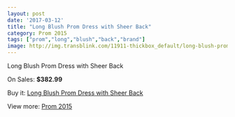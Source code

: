 ```yaml
---
layout: post
date: '2017-03-12'
title: "Long Blush Prom Dress with Sheer Back"
category: Prom 2015
tags: ["prom","long","blush","back","brand"]
image: http://img.transblink.com/11911-thickbox_default/long-blush-prom-dress-with-sheer-back.jpg
---
```

Long Blush Prom Dress with Sheer Back

On Sales: **$382.99**
<a href="https://www.transblink.com/en/prom-2015/3873-long-blush-prom-dress-with-sheer-back.html"><amp-img layout="responsive" width="600" height="600" src="//img.transblink.com/11911-thickbox_default/long-blush-prom-dress-with-sheer-back.jpg" alt="Long Blush Prom Dress with Sheer Back 0" /></a>
<a href="https://www.transblink.com/en/prom-2015/3873-long-blush-prom-dress-with-sheer-back.html"><amp-img layout="responsive" width="600" height="600" src="//img.transblink.com/11913-thickbox_default/long-blush-prom-dress-with-sheer-back.jpg" alt="Long Blush Prom Dress with Sheer Back 1" /></a>
<a href="https://www.transblink.com/en/prom-2015/3873-long-blush-prom-dress-with-sheer-back.html"><amp-img layout="responsive" width="600" height="600" src="//img.transblink.com/11912-thickbox_default/long-blush-prom-dress-with-sheer-back.jpg" alt="Long Blush Prom Dress with Sheer Back 2" /></a>

Buy it: [Long Blush Prom Dress with Sheer Back](https://www.transblink.com/en/prom-2015/3873-long-blush-prom-dress-with-sheer-back.html "Long Blush Prom Dress with Sheer Back")

View more: [Prom 2015](https://www.transblink.com/en/10-prom-2015 "Prom 2015")